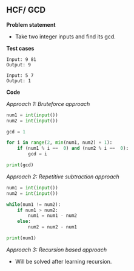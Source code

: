 ## HCF/ GCD

**Problem statement**

- Take two integer inputs and find its gcd.

**Test cases**

```
Input: 9 81
Output: 9

Input: 5 7
Output: 1
```

**Code**

*Approach 1: Bruteforce approach*

```py
num1 = int(input())
num2 = int(input())

gcd = 1

for i in range(2, min(num1, num2) + 1):
    if (num1 % i ==  0) and (num2 % i ==  0):
        gcd = i

print(gcd)
```

*Approach 2: Repetitive subtraction approach*

```py
num1 = int(input())
num2 = int(input())

while(num1 != num2):
    if num1 > num2:
        num1 = num1 - num2
    else:
        num2 = num2 - num1

print(num1)
```

*Approach 3: Recursion based approach*
- Will be solved after learning recursion.